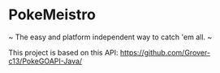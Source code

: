 # PokeMeistro
~ The easy and platform independent way to catch 'em all. ~

This project is based on this API: https://github.com/Grover-c13/PokeGOAPI-Java/
